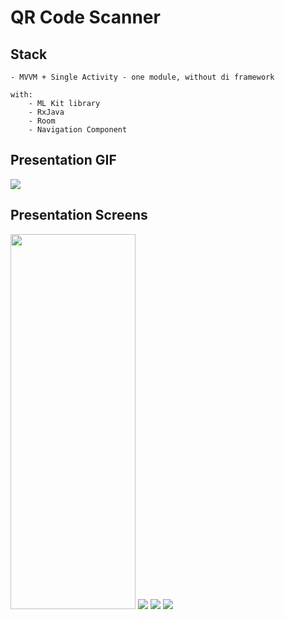 # QR Code Scanner

## Stack
    - MVVM + Single Activity - one module, without di framework

    with:
        - ML Kit library
        - RxJava
        - Room
        - Navigation Component


## Presentation GIF

![](https://github.com/gazievDima/rxJava_QR_Scanner/blob/main/gif.gif)

## Presentation Screens

<img src="https://github.com/gazievDima/rxJava_QR_Scanner/blob/main/img_1.jpg" width="200" height="600">

<img src="https://github.com/gazievDima/rxJava_QR_Scanner/blob/main/img_2.jpg">

<img src="https://github.com/gazievDima/rxJava_QR_Scanner/blob/main/img_3.jpg">

<img src="https://github.com/gazievDima/rxJava_QR_Scanner/blob/main/img_4.jpg">
